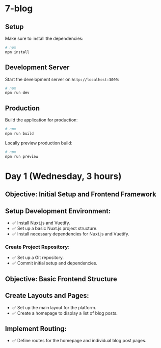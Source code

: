# 7-blog

## Setup

Make sure to install the dependencies:

```bash
# npm
npm install
```

## Development Server

Start the development server on `http://localhost:3000`:

```bash
# npm
npm run dev
```

## Production

Build the application for production:

```bash
# npm
npm run build
```

Locally preview production build:

```bash
# npm
npm run preview
```


# Day 1 (Wednesday, 3 hours)
## Objective: Initial Setup and Frontend Framework
## Setup Development Environment:
- :white_check_mark: Install Nuxt.js and Vuetify.
- :white_check_mark: Set up a basic Nuxt.js project structure.
- :white_check_mark: Install necessary dependencies for Nuxt.js and Vuetify.
### Create Project Repository:
- :white_check_mark: Set up a Git repository.
- :white_check_mark: Commit initial setup and dependencies.

## Objective: Basic Frontend Structure
## Create Layouts and Pages:
- :white_check_mark: Set up the main layout for the platform.
- :white_check_mark: Create a homepage to display a list of blog posts.
## Implement Routing:
- :white_check_mark: Define routes for the homepage and individual blog post pages.
